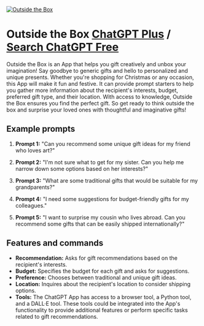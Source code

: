
[![Outside the Box](https://files.oaiusercontent.com/file-pHgAJGk2pWkt6h1puuSsyKNQ?se=2123-10-21T21%3A01%3A11Z&sp=r&sv=2021-08-06&sr=b&rscc=max-age%3D31536000%2C%20immutable&rscd=attachment%3B%20filename%3Db5b4a68e-a929-4c74-a673-d6de201de4de.png&sig=esBZS%2BjTbROzdRauDfOyiy73o2nvr8hlQw%2BjzbqS7h4%3D)](https://chat.openai.com/g/g-q5bMNFMas-outside-the-box)

# Outside the Box [ChatGPT Plus](https://chat.openai.com/g/g-q5bMNFMas-outside-the-box) / [Search ChatGPT Free](https://gptcall.net/index.html#/?search=Outside%20the%20Box)

Outside the Box is an App that helps you gift creatively and unbox your imagination! Say goodbye to generic gifts and hello to personalized and unique presents. Whether you're shopping for Christmas or any occasion, this App will make it fun and festive. It can provide prompt starters to help you gather more information about the recipient's interests, budget, preferred gift type, and their location. With access to knowledge, Outside the Box ensures you find the perfect gift. So get ready to think outside the box and surprise your loved ones with thoughtful and imaginative gifts!

## Example prompts

1. **Prompt 1:** "Can you recommend some unique gift ideas for my friend who loves art?"

2. **Prompt 2:** "I'm not sure what to get for my sister. Can you help me narrow down some options based on her interests?"

3. **Prompt 3:** "What are some traditional gifts that would be suitable for my grandparents?"

4. **Prompt 4:** "I need some suggestions for budget-friendly gifts for my colleagues."

5. **Prompt 5:** "I want to surprise my cousin who lives abroad. Can you recommend some gifts that can be easily shipped internationally?"

## Features and commands

- **Recommendation:** Asks for gift recommendations based on the recipient's interests.
- **Budget:** Specifies the budget for each gift and asks for suggestions.
- **Preference:** Chooses between traditional and unique gift ideas.
- **Location:** Inquires about the recipient's location to consider shipping options.
- **Tools:** The ChatGPT App has access to a browser tool, a Python tool, and a DALL·E tool. These tools could be integrated into the App's functionality to provide additional features or perform specific tasks related to gift recommendations.


